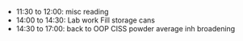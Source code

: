 - 11:30 to 12:00: misc reading
- 14:00 to 14:30: Lab work Fill storage cans
- 14:30 to 17:00: back to OOP CISS powder average inh broadening
